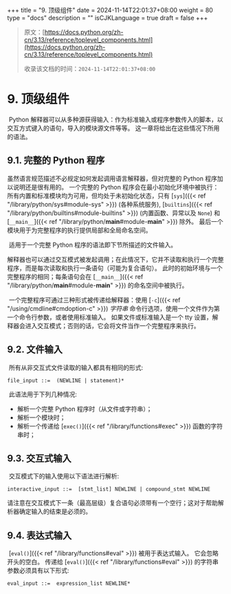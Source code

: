 +++
title = "9. 顶级组件"
date = 2024-11-14T22:01:37+08:00
weight = 80
type = "docs"
description = ""
isCJKLanguage = true
draft = false
+++

> 原文：[https://docs.python.org/zh-cn/3.13/reference/toplevel_components.html](https://docs.python.org/zh-cn/3.13/reference/toplevel_components.html)
>
> 收录该文档的时间：`2024-11-14T22:01:37+08:00`

# 9. 顶级组件

​	Python 解释器可以从多种源获得输入：作为标准输入或程序参数传入的脚本，以交互方式键入的语句，导入的模块源文件等等。 这一章将给出在这些情况下所用的语法。



## 9.1. 完整的 Python 程序

虽然语言规范描述不必规定如何发起调用语言解释器，但对完整的 Python 程序加以说明还是很有用的。 一个完整的 Python 程序会在最小初始化环境中被执行：所有内置和标准模块均为可用，但均处于未初始化状态，只有 [`sys`]({{< ref "/library/python/sys#module-sys" >}}) (各种系统服务), [`builtins`]({{< ref "/library/python/builtins#module-builtins" >}}) (内置函数、异常以及 `None`) 和 [`__main__`]({{< ref "/library/python/__main__#module-__main__" >}}) 除外。 最后一个模块用于为完整程序的执行提供局部和全局命名空间。

​	适用于一个完整 Python 程序的语法即下节所描述的文件输入。

​	解释器也可以通过交互模式被发起调用；在此情况下，它并不读取和执行一个完整程序，而是每次读取和执行一条语句（可能为复合语句）。 此时的初始环境与一个完整程序的相同；每条语句会在 [`__main__`]({{< ref "/library/python/__main__#module-__main__" >}}) 的命名空间中被执行。

​	一个完整程序可通过三种形式被传递给解释器：使用 [`-c`]({{< ref "/using/cmdline#cmdoption-c" >}}) *字符串* 命令行选项，使用一个文件作为第一个命令行参数，或者使用标准输入。 如果文件或标准输入是一个 tty 设置，解释器会进入交互模式；否则的话，它会将文件当作一个完整程序来执行。



## 9.2. 文件输入

​	所有从非交互式文件读取的输入都具有相同的形式:

```
file_input ::=  (NEWLINE | statement)*
```

​	此语法用于下列几种情况:

- 解析一个完整 Python 程序时（从文件或字符串）；
- 解析一个模块时；
- 解析一个传递给 [`exec()`]({{< ref "/library/functions#exec" >}}) 函数的字符串时；



## 9.3. 交互式输入

​	交互模式下的输入使用以下语法进行解析:

```
interactive_input ::=  [stmt_list] NEWLINE | compound_stmt NEWLINE
```

​	请注意在交互模式下一条（最高层级）复合语句必须带有一个空行；这对于帮助解析器确定输入的结束是必须的。



## 9.4. 表达式输入

​	[`eval()`]({{< ref "/library/functions#eval" >}}) 被用于表达式输入。 它会忽略开头的空白。 传递给 [`eval()`]({{< ref "/library/functions#eval" >}}) 的字符串参数必须具有以下形式:

```
eval_input ::=  expression_list NEWLINE*
```
